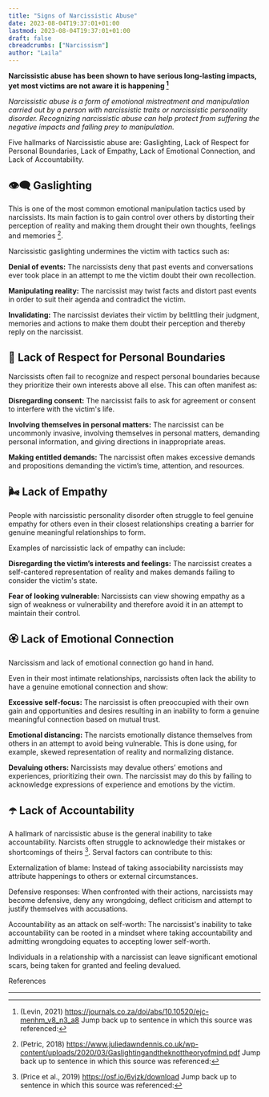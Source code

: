 ```yaml
---
title: "Signs of Narcissistic Abuse"
date: 2023-08-04T19:37:01+01:00
lastmod: 2023-08-04T19:37:01+01:00
draft: false
cbreadcrumbs: ["Narcissism"]
author: "Laila"
---
```


**Narcissistic abuse has been shown to have serious long-lasting impacts, yet most victims are not aware it is happening [^1]**

*Narcissistic abuse is a form of emotional mistreatment and manipulation carried out by a person with narcissistic traits or narcissistic personality disorder. Recognizing narcissistic abuse can help protect from suffering the negative impacts and falling prey to manipulation.*

Five hallmarks of Narcissistic abuse are:
Gaslighting, Lack of Respect for Personal Boundaries, Lack of Empathy, Lack of Emotional Connection, and Lack of Accountability.


## :eye_speech_bubble: Gaslighting

This is one of the most common emotional manipulation tactics used by narcissists. Its main faction is to gain control over others by distorting their perception of reality and making them drought their own thoughts, feelings and memories [^2]. 

Narcissistic gaslighting undermines the victim with tactics such as:

**Denial of events:** The narcissists deny that past events and conversations ever took place in an attempt to me the victim doubt their own recollection.

**Manipulating reality:** The narcissist may twist facts and distort past events in order to suit their agenda and contradict the victim.

**Invalidating:** The narcissist deviates their victim by belittling their judgment, memories and actions to make them doubt their perception and thereby reply on the narcissist.

## :game_die: Lack of Respect for Personal Boundaries

Narcissists often fail to recognize and respect personal boundaries because they prioritize their own interests above all else. This can often manifest as:

**Disregarding consent:** The narcissist fails to ask for agreement or consent to interfere with the victim's life.

**Involving themselves in personal matters:** The narcissist can be uncommonly invasive, involving themselves in personal matters, demanding personal information, and giving directions in inappropriate areas.

**Making entitled demands:** The narcissist often makes excessive demands and propositions demanding the victim’s time, attention, and resources.


## :wind_face: Lack of Empathy

People with narcissistic personality disorder often struggle to feel genuine empathy for others even in their closest relationships creating a barrier for genuine meaningful relationships to form.

Examples of narcissistic lack of empathy can include:

**Disregarding the victim’s interests and feelings:** The narcissist creates a self-cantered representation of reality and makes demands failing to consider the victim's state.

**Fear of looking vulnerable:** Narcissists can view showing empathy as a sign of weakness or vulnerability and therefore avoid it in an attempt to maintain their control.

## :rosette: Lack of Emotional Connection

Narcissism and lack of emotional connection go hand in hand. 

Even in their most intimate relationships, narcissists often lack the ability to have a genuine emotional connection and show:

**Excessive self-focus:** The narcissist is often preoccupied with their own gain and opportunities and desires resulting in an inability to form a genuine meaningful connection based on mutual trust.

**Emotional distancing:** The narcists emotionally distance themselves from others in an attempt to avoid being vulnerable. This is done using, for example, skewed representation of reality and normalizing distance.

**Devaluing others:** Narcissists may devalue others’ emotions and experiences, prioritizing their own. The narcissist may do this by failing to acknowledge expressions of experience and emotions by the victim.

## :open_umbrella: Lack of Accountability

A hallmark of narcissistic abuse is the general inability to take accountability. Narcists often struggle to acknowledge their mistakes or shortcomings of theirs [^3]. Serval factors can contribute to this:

Externalization of blame: Instead of taking associability narcissists may attribute happenings to others or external circumstances.

Defensive responses: When confronted with their actions, narcissists may become defensive, deny any wrongdoing,  deflect criticism and attempt to justify themselves with accusations.

Accountability as an attack on self-worth: The narcissist's inability to take accountability can be rooted in a mindset where taking accountability and admitting wrongdoing equates to accepting lower self-worth.

Individuals in a relationship with a narcissist can leave significant emotional scars, being taken for granted and feeling devalued.


References

---
[^1]: (Levin, 2021) https://journals.co.za/doi/abs/10.10520/ejc-menhm_v8_n3_a8 Jump back up to sentence in which this source was referenced:

[^2]: (Petric, 2018) https://www.juliedawndennis.co.uk/wp-content/uploads/2020/03/Gaslightingandtheknottheoryofmind.pdf Jump back up to sentence in which this source was referenced:

[^3]: (Price et al., 2019) https://osf.io/6vjzk/download Jump back up to sentence in which this source was referenced:

[^4]:  Jump back up to sentence in which this source was referenced:

